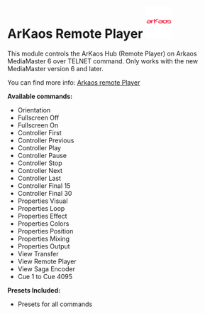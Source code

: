 # ArKaos Remote Player ![vlc](images/arkaos.png "ArKaos")
This module controls the ArKaos Hub (Remote Player) on Arkaos MediaMaster 6 over TELNET command.
Only works with the new MediaMaster version 6 and later.

You can find more info: <a href="https://pro.arkaos.com/software/professional-media-server-software" title="MM">Arkaos remote Player</a>


**Available commands:**
* Orientation
* Fullscreen Off
* Fullscreen On
* Controller First
* Controller Previous
* Controller Play
* Controller Pause
* Controller Stop
* Controller Next
* Controller Last
* Controller Final 15
* Controller Final 30
* Properties Visual
* Properties Loop
* Properties Effect
* Properties Colors
* Properties Position
* Properties Mixing
* Properties Output
* View Transfer
* View Remote Player
* View Saga Encoder
* Cue 1 to Cue 4095

**Presets Included:**
* Presets for all commands
